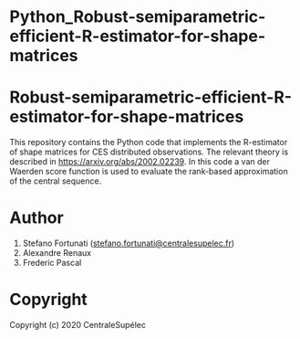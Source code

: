 # Python_Robust-semiparametric-efficient-R-estimator-for-shape-matrices

# Robust-semiparametric-efficient-R-estimator-for-shape-matrices
This repository contains the Python code that implements the R-estimator of shape matrices for CES distributed observations. The relevant theory is described in https://arxiv.org/abs/2002.02239. In this code a van der Waerden score function is used to evaluate the rank-based approximation of the central sequence.

# Author
1) Stefano Fortunati (stefano.fortunati@centralesupelec.fr)
2) Alexandre Renaux
3) Frederic Pascal

# Copyright
Copyright (c) 2020 CentraleSupélec
